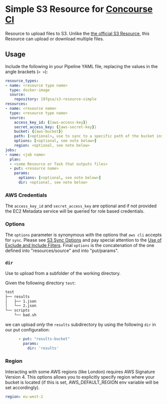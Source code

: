 # Simple S3 Resource for [Concourse CI](http://concourse.ci)

Resource to upload files to S3. Unlike the [the official S3 Resource](https://github.com/concourse/s3-resource), this Resource can upload or download multiple files.

## Usage

Include the following in your Pipeline YAML file, replacing the values in the angle brackets (`< >`):

```yaml
resource_types:
- name: <resource type name>
  type: docker-image
  source:
    repository: 18fgsa/s3-resource-simple
resources:
- name: <resource name>
  type: <resource type name>
  source:
    access_key_id: {{aws-access-key}}
    secret_access_key: {{aws-secret-key}}
    bucket: {{aws-bucket}}
    path: [<optional>, use to sync to a specific path of the bucket instead of root of bucket]
    options: [<optional, see note below>]
    region: <optional, see note below>
jobs:
- name: <job name>
  plan:
  - <some Resource or Task that outputs files>
  - put: <resource name>
    params:
      options: [<optional, see note below>]
      dir: <optional, see note below>
```

### AWS Credentials

The `access_key_id` and `secret_access_key` are optional and if not provided the EC2 Metadata service will be queried for role based credentials.

### Options

The `options` parameter is synonymous with the options that `aws cli` accepts for `sync`. Please see [S3 Sync Options](http://docs.aws.amazon.com/cli/latest/reference/s3/sync.html#options) and pay special attention to the [Use of Exclude and Include Filters](http://docs.aws.amazon.com/cli/latest/reference/s3/index.html#use-of-exclude-and-include-filters).
Final `options` is the concatenation of the one defined into "resources/source" and into "put/params".

### `dir`

Use to upload from a subfolder of the working directory.

Given the following directory `test`:

```txt
test
├── results
│   ├── 1.json
│   └── 2.json
└── scripts
    └── bad.sh
```

we can upload _only_ the `results` subdirectory by using the following `dir` in our put configuration:

```yaml
      - put: "results-bucket"
        params:
          dir: 'results'
```

### Region

Interacting with some AWS regions (like London) requires AWS Signature Version
4. This options allows you to explicitly specify region where your bucket is
located (if this is set, AWS_DEFAULT_REGION env variable will be set accordingly).

```yaml
region: eu-west-2
```

